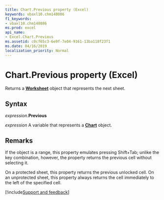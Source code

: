 ```yaml
---
title: Chart.Previous property (Excel)
keywords: vbaxl10.chm148086
f1_keywords:
- vbaxl10.chm148086
ms.prod: excel
api_name:
- Excel.Chart.Previous
ms.assetid: c0cf65c3-6e9f-7e04-9161-13ba118f23f1
ms.date: 04/16/2019
localization_priority: Normal
---
```



# Chart.Previous property (Excel)

Returns a **[Worksheet](Excel.Worksheet.md)** object that represents the next sheet.


## Syntax

_expression_.**Previous**

_expression_ A variable that represents a **[Chart](Excel.Chart(object).md)** object.


## Remarks

If the object is a range, this property emulates pressing Shift+Tab; unlike the key combination, however, the property returns the previous cell without selecting it.

On a protected sheet, this property returns the previous unlocked cell. On an unprotected sheet, this property always returns the cell immediately to the left of the specified cell.




[!include[Support and feedback](~/includes/feedback-boilerplate.md)]